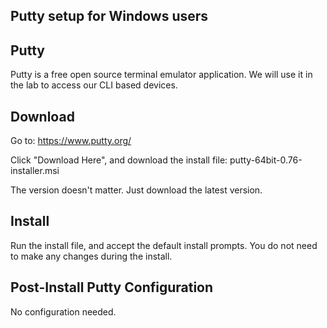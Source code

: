 Putty setup for Windows users
-----------------------------

Putty
-----

Putty is a free open source terminal emulator application.
We will use it in the lab to access our CLI based devices.

Download
--------

Go to: https://www.putty.org/

Click "Download Here", and download the install file: putty-64bit-0.76-installer.msi

The version doesn't matter. Just download the latest version.

Install
-------

Run the install file, and accept the default install prompts.
You do not need to make any changes during the install.

Post-Install Putty Configuration
--------------------------------

No configuration needed.
